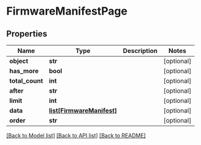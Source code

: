 # FirmwareManifestPage

## Properties
Name | Type | Description | Notes
------------ | ------------- | ------------- | -------------
**object** | **str** |  | [optional] 
**has_more** | **bool** |  | [optional] 
**total_count** | **int** |  | [optional] 
**after** | **str** |  | [optional] 
**limit** | **int** |  | [optional] 
**data** | [**list[FirmwareManifest]**](FirmwareManifest.md) |  | [optional] 
**order** | **str** |  | [optional] 

[[Back to Model list]](../README.md#documentation-for-models) [[Back to API list]](../README.md#documentation-for-api-endpoints) [[Back to README]](../README.md)


